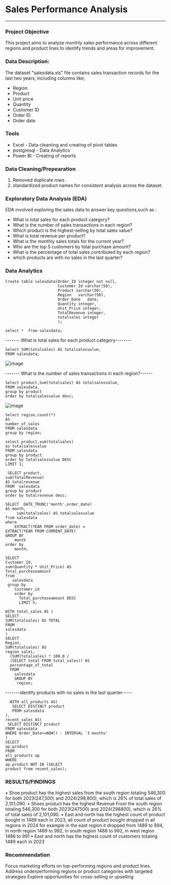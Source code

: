 # Sales Performance Analysis

---
### Project Objective


This project aims to analyze monthly sales performance across different regions and product lines to identify trends and areas for improvement.

### Data Description:

The dataset "salesdata.xls" file  contains sales transaction records for the last two years, including columns like;

- Region
- Product
- Unit price
- Quantity
- Customer ID
- Order ID
- Order date


### Tools

- Excel - Data cleaniing and creating of pivot tables
- postgresql - Data Analytics
- Power BI - Creating of reports


### Data Cleaning/Prepearation


1.	Removed duplicate rows .
2.	standardized product names for consistent analysis across the dataset.


### Exploratory Data Analysis (EDA)

EDA involved exploring the sales data to answer key questions,such as :


- What is  total sales for each product category?
- What is the number of sales transactions in each region?
- Which product is the highest-selling  by total sales value?
- What is total revenue per product?
- What is the monthly sales totals for the current year?
- Who are the top 5 customers by total purchase amount?
- What is the percentage of total sales contributed by each region?
- which  products are with no sales in the last quarter?

### Data Analytics



```
Create table salesdata(Order_ID integer not null,
					   Customer_Id varchar(50),
					   Product varchar(50),
					   Region	varchar(50),
					   Order_Date	date,
					   Quantity integer,
					   Unit_Price integer,
					   TotalRevenue integer,
					   totalsales integer
					   );

```



```
select *  from salesdata;
```

------- What is  total sales for each product category--------
 
```
Select SUM(totalsales) AS totalsalesvalue,
FROM salesdata;
```
![image](https://github.com/user-attachments/assets/d5260f0c-c762-41f7-bc95-d5f86532e399)



------- What is the number of sales transactions in each region?------

```
Select product,Sum(totalsales) AS totalsalesvalue,
FROM salesdata,
group by product
order by totalsalesvalue desc;
```
![image](https://github.com/user-attachments/assets/6fb3f422-72a4-4690-a33c-83470b556947)



```
Select region,count(*)
AS
number_of_sales
FROM salesdata
group by region;
```


 

```
select product,sum(totalsales) 
as totalsalesvalue
FROM salesdata 
group by product
order by totalsalesvalue DESC
LIMIT 1;
```




```
 SELECT product,
sum(TotalRevenue)
AS totalrevenue
FROM  salesdata
group by product
order by totalrevenue desc;
```




```
SELECT  DATE_TRUNC('month',order_date)
AS month,
     sum(totalsales) AS totalsalesvalue
from salesdata
where
    EXTRACT(YEAR FROM order_date) =
EXTRACT(YEAR FROM CURRENT_DATE)
GROUP BY
    month
order by 
	month;
 ```



```
SELECT
Customer_Id,
sum(Quantity * Unit_Price) AS
Total_purchaseamount
from
   salesdata
 group by
    Customer_id
	order by
	  Total_purchaseamount DESC
	  LIMIT 5;
```




 ```
WITH total_sales AS (
SELECT
SUM(totalsales) AS TOTAL
FROM 
salesdata
)
 SELECT
 Region,
 SUM(totalsales) AS
 region_sales,
   (SUM(totalsales) * 100.0 /
   (SELECT total FROM total_sales)) AS
   percentage_of_total
   FROM
     salesdata
	 GROUP BY 
	  region;
 
  ``` 




 -------identify products with no sales in the last quarter-----


```
  WITH all_products AS(
   SELECT DISTINCT product
   FROM salesdata
),
recent_sales AS(
 SELECT DISTINCT product
FROM salesdata
WHERE Order_Date>=NOW() - INTERVAL '3 months'
)
SELECT
ap.product
FROM
all_products ap
WHERE
ap.product NOT IN (SELECT
product from recent_sales);

```






### RESULTS/FINDINGS

•	Shoe product has the highest sales from the south region totaling 546,300 for both 2023(247,500) and 2024(298,800), which is 26% of total sales of 2,101,090.
•	Shoes product has the highest Revenue From the south region totaling 546,300 for both 2023(247500)   and 2024(298800), which is 26% of total sales of 2,101,090.
•	East and north has the highest count of product bought  in 1489 each in 2023, all count of product bought dropped in all regions in 2024 for example in the east region it 
        dropped from 1489 to 994, in north region 1489 to 992, in south region 1488 to 992, in west region 1486 to 991
•	East and north has the highest count of customers totaling 1489 each in  2023







### Recommendation


 Focus marketing efforts on top-performing regions and product lines.
 Address underperforming regions or product categories with targeted strategies
 Explore opportunities for cross-selling or upselling

